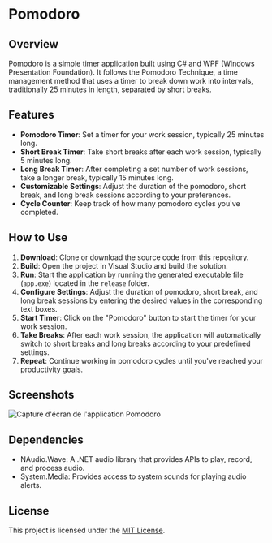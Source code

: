 # Pomodoro

## Overview
Pomodoro is a simple timer application built using C# and WPF (Windows Presentation Foundation). It follows the Pomodoro Technique, a time management method that uses a timer to break down work into intervals, traditionally 25 minutes in length, separated by short breaks.

## Features
- **Pomodoro Timer**: Set a timer for your work session, typically 25 minutes long.
- **Short Break Timer**: Take short breaks after each work session, typically 5 minutes long.
- **Long Break Timer**: After completing a set number of work sessions, take a longer break, typically 15 minutes long.
- **Customizable Settings**: Adjust the duration of the pomodoro, short break, and long break sessions according to your preferences.
- **Cycle Counter**: Keep track of how many pomodoro cycles you've completed.

## How to Use
1. **Download**: Clone or download the source code from this repository.
2. **Build**: Open the project in Visual Studio and build the solution.
3. **Run**: Start the application by running the generated executable file (`app.exe`) located in the `release` folder.
4. **Configure Settings**: Adjust the duration of pomodoro, short break, and long break sessions by entering the desired values in the corresponding text boxes.
5. **Start Timer**: Click on the "Pomodoro" button to start the timer for your work session.
6. **Take Breaks**: After each work session, the application will automatically switch to short breaks and long breaks according to your predefined settings.
7. **Repeat**: Continue working in pomodoro cycles until you've reached your productivity goals.

## Screenshots
![Capture d'écran de l'application Pomodoro](https://image.noelshack.com/fichiers/2024/09/5/1709264473-whatsapp-image-2024-03-01-at-04-40-56-2a6933fe.jpg)


## Dependencies
- NAudio.Wave: A .NET audio library that provides APIs to play, record, and process audio.
- System.Media: Provides access to system sounds for playing audio alerts.

## License
This project is licensed under the [MIT License](LICENSE).

